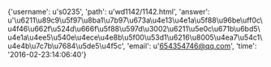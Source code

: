 {'username': u's0235', 'path': u'wd1142/1142.html', 'answer': u'\u6211\u89c9\u5f97\u8ba1\u7b97\u673a\u4e13\u4e1a\u5f88\u96be\uff0c\u4f46\u662f\u524d\u666f\u5f88\u597d\u3002\u6211\u5e0c\u671b\u6bd5\u4e1a\u4ee5\u540e\u4ece\u4e8b\u5f00\u53d1\u6216\u8005\u4ea7\u54c1\u4e4b\u7c7b\u7684\u5de5\u4f5c', 'email': u'654354746@qq.com', 'time': '2016-02-23:14:06:40'}
